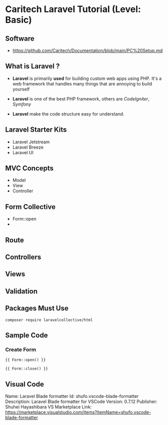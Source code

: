 # Caritech Laravel Tutorial (Level: Basic)

## Software

- https://github.com/Caritech/Documentation/blob/main/PC%20Setup.md



## What is Laravel ?

- **Laravel** is primarily **used** for building custom web apps using PHP. It's a web framework that handles many things that are annoying to build yourself
- **Laravel** is one of the best PHP framework, others are *CodeIgniter*, *Symfony*

- **Laravel** make the code structure easy for understand.

## Laravel Starter Kits

- Laravel Jetstream
- Laravel Breeze
- Laravel UI



## MVC Concepts

- Model
- View
- Controller







## Form Collective

- Form::open
- 



## Route

## Controllers

## Views

## Validation



## Packages Must Use 

```
composer require laravelcollective/html
```





## Sample Code

### Create Form

```
{{ Form::open() }}
	
{{ Form::close() }}
```







## Visual Code

Name: Laravel Blade formatter
Id: shufo.vscode-blade-formatter
Description: Laravel Blade formatter for VSCode
Version: 0.7.12
Publisher: Shuhei Hayashibara
VS Marketplace Link: https://marketplace.visualstudio.com/items?itemName=shufo.vscode-blade-formatter



